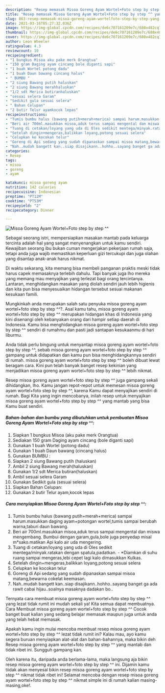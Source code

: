 ```yaml
---
description: "Resep memasak Misoa Goreng Ayam Wortel+Foto step by step ^^ yang lezat dan Mudah Dibuat"
title: "Resep memasak Misoa Goreng Ayam Wortel+Foto step by step ^^ yang lezat dan Mudah Dibuat"
slug: 863-resep-memasak-misoa-goreng-ayam-wortelfoto-step-by-step-yang-lezat-dan-mudah-dibuat
date: 2021-03-16T05:27:32.036Z
image: https://img-global.cpcdn.com/recipes/de6c707161209e7c/680x482cq70/misoa-goreng-ayam-wortelfoto-step-by-step-foto-resep-utama.jpg
thumbnail: https://img-global.cpcdn.com/recipes/de6c707161209e7c/680x482cq70/misoa-goreng-ayam-wortelfoto-step-by-step-foto-resep-utama.jpg
cover: https://img-global.cpcdn.com/recipes/de6c707161209e7c/680x482cq70/misoa-goreng-ayam-wortelfoto-step-by-step-foto-resep-utama.jpg
author: Leon Wheeler
ratingvalue: 4.3
reviewcount: 10
recipeingredient:
- "1 bungkus Misoa aku pake merk Orangtua"
- "150 gram Daging ayam cincang bole diganti sapi"
- "1 buah Wortel potong dadu"
- "1 buah Daun bawang cincang halus"
- " BUMBU "
- "2 siung Bawang putih haluskan"
- "2 siung Bawang merahhaluskan"
- "1/2 sdt Merica butiranhaluskan"
- "sesuai selera Garam"
- "Sedikit gula sesuai selera"
- " Bahan Celupan"
- "2 butir Telur ayamkocok lepas"
recipeinstructions:
- "Tumis bumbu halus (bawang putih+merah+merica) sampai harum.masukkan daging ayam+potongan wortel,tumis sampai berubah warna,taburi daun bawang."
- "Beri air 700ml.masukkan misoa,aduk terus sampai mengental dan miswa mengembang. Bumbui dengan garam,gula,bole juga penyedap misal m*sako.matikan Api kalo air uda mengering."
- "Tuang di cetakan/loyang yang uda di Oles sedikit mentega/minyak.ratakan dengan spatula,padatkan. *Diamkan di suhu ruang sampai mengeras,lebi cepet lagi kalo dimasukkan Kulkas."
- "Setelah dingin+mengeras,balikkan loyang,potong sesuai selera"
- "Celupkan ke kocokan telur"
- "Goreng di Api sedang yang sudah dipanaskan sampai misoa matang,bewarna cokelat keemasan."
- "Nah..mudah bangett kan..siap disajikann..hohho..sayang banget ga ada rawit cabai hijau..soalnya masaknya dadakan bo.."
categories:
- Resep
tags:
- misoa
- goreng
- ayam

katakunci: misoa goreng ayam 
nutrition: 142 calories
recipecuisine: Indonesian
preptime: "PT12M"
cooktime: "PT53M"
recipeyield: "2"
recipecategory: Dinner

---
```



![Misoa Goreng Ayam Wortel+Foto step by step ^^](https://img-global.cpcdn.com/recipes/de6c707161209e7c/680x482cq70/misoa-goreng-ayam-wortelfoto-step-by-step-foto-resep-utama.jpg)

Sebagai seorang istri, mempersiapkan masakan mantab pada keluarga tercinta adalah hal yang sangat menyenangkan untuk kamu sendiri. Kewajiban seorang ibu bukan cuman mengerjakan pekerjaan rumah saja, tetapi anda juga wajib memastikan keperluan gizi tercukupi dan juga olahan yang disantap anak-anak harus nikmat.

Di waktu  sekarang, kita memang bisa membeli panganan praktis meski tidak harus capek memasaknya terlebih dahulu. Tapi banyak juga lho mereka yang memang mau menyajikan yang terlezat bagi orang tercintanya. Lantaran, menghidangkan masakan yang diolah sendiri jauh lebih higienis dan kita pun bisa menyesuaikan hidangan tersebut sesuai makanan kesukaan famili. 



Mungkinkah anda merupakan salah satu penyuka misoa goreng ayam wortel+foto step by step ^^?. Asal kamu tahu, misoa goreng ayam wortel+foto step by step ^^ merupakan hidangan khas di Indonesia yang kini disenangi oleh kebanyakan orang dari hampir setiap daerah di Indonesia. Kamu bisa menghidangkan misoa goreng ayam wortel+foto step by step ^^ sendiri di rumahmu dan pasti jadi santapan kesukaanmu di hari liburmu.

Anda tidak perlu bingung untuk menyantap misoa goreng ayam wortel+foto step by step ^^, sebab misoa goreng ayam wortel+foto step by step ^^ gampang untuk didapatkan dan kamu pun bisa menghidangkannya sendiri di rumah. misoa goreng ayam wortel+foto step by step ^^ boleh dibuat lewat beragam cara. Kini pun telah banyak banget resep kekinian yang menjadikan misoa goreng ayam wortel+foto step by step ^^ lebih nikmat.

Resep misoa goreng ayam wortel+foto step by step ^^ juga gampang sekali dihidangkan, lho. Kamu jangan repot-repot untuk memesan misoa goreng ayam wortel+foto step by step ^^, karena Kamu dapat menyajikan sendiri di rumah. Bagi Kita yang ingin mencobanya, inilah resep untuk menyajikan misoa goreng ayam wortel+foto step by step ^^ yang mantab yang bisa Kamu buat sendiri.

<!--inarticleads1-->

##### Bahan-bahan dan bumbu yang dibutuhkan untuk pembuatan Misoa Goreng Ayam Wortel+Foto step by step ^^:

1. Siapkan 1 bungkus Misoa (aku pake merk Orangtua)
1. Sediakan 150 gram Daging ayam cincang (bole diganti sapi)
1. Gunakan 1 buah Wortel (potong dadu)
1. Gunakan 1 buah Daun bawang (cincang halus)
1. Gunakan  BUMBU :
1. Siapkan 2 siung Bawang putih (haluskan)
1. Ambil 2 siung Bawang merah(haluskan)
1. Gunakan 1/2 sdt Merica butiran(haluskan)
1. Ambil sesuai selera Garam
1. Gunakan Sedikit gula (sesuai selera)
1. Siapkan  Bahan Celupan:
1. Gunakan 2 butir Telur ayam,kocok lepas




<!--inarticleads2-->

##### Cara menyiapkan Misoa Goreng Ayam Wortel+Foto step by step ^^:

1. Tumis bumbu halus (bawang putih+merah+merica) sampai harum.masukkan daging ayam+potongan wortel,tumis sampai berubah warna,taburi daun bawang.
1. Beri air 700ml.masukkan misoa,aduk terus sampai mengental dan miswa mengembang. Bumbui dengan garam,gula,bole juga penyedap misal m*sako.matikan Api kalo air uda mengering.
1. Tuang di cetakan/loyang yang uda di Oles sedikit mentega/minyak.ratakan dengan spatula,padatkan. - *Diamkan di suhu ruang sampai mengeras,lebi cepet lagi kalo dimasukkan Kulkas.
1. Setelah dingin+mengeras,balikkan loyang,potong sesuai selera
1. Celupkan ke kocokan telur
1. Goreng di Api sedang yang sudah dipanaskan sampai misoa matang,bewarna cokelat keemasan.
1. Nah..mudah bangett kan..siap disajikann..hohho..sayang banget ga ada rawit cabai hijau..soalnya masaknya dadakan bo..




Ternyata cara membuat misoa goreng ayam wortel+foto step by step ^^ yang lezat tidak rumit ini mudah sekali ya! Kita semua dapat membuatnya. Cara Membuat misoa goreng ayam wortel+foto step by step ^^ Cocok banget buat kalian yang sedang belajar memasak maupun juga untuk anda yang telah hebat memasak.

Apakah kamu ingin mulai mencoba membuat resep misoa goreng ayam wortel+foto step by step ^^ lezat tidak rumit ini? Kalau mau, ayo kamu segera buruan menyiapkan alat-alat dan bahan-bahannya, maka bikin deh Resep misoa goreng ayam wortel+foto step by step ^^ yang mantab dan tidak ribet ini. Sungguh gampang kan. 

Oleh karena itu, daripada anda berlama-lama, maka langsung aja bikin resep misoa goreng ayam wortel+foto step by step ^^ ini. Dijamin kamu tiidak akan menyesal bikin resep misoa goreng ayam wortel+foto step by step ^^ nikmat tidak ribet ini! Selamat mencoba dengan resep misoa goreng ayam wortel+foto step by step ^^ nikmat simple ini di rumah kalian masing-masing,oke!.

